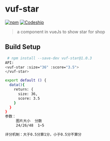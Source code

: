 ﻿# vuf-star 
[![npm](https://img.shields.io/npm/v/npm.svg)](https://www.npmjs.com/package/vuf-star)
[![Codeship](https://img.shields.io/badge/csdn-blog-red.svg)](http://blog.csdn.net/q553866469/article/details/78909601)
> a component in vueJs to show star for shop


## Build Setup

``` bash
 # npm install --save-dev vuf-star@1.0.3
API:
<vuf-star :size="36" :score="3.5">
</vuf-star>

export default () {
  data(){
    return: {
      size: 36,
      score: 3.5
    }
  }
}
参数：
     图片大小  分数
     24/26/48  1~5
     
评分机制：大于0.5分算1分，小于0.5分不算分
